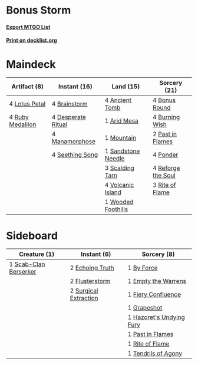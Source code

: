 # Bonus Storm

#### [Export MTGO List](../collection/Bonus%20Storm/Bonus%20Storm.txt)
#### [Print on decklist.org](http://decklist.org/?deckmain=4%09Ancient%20Tomb%0A1%09Arid%20Mesa%0A4%09Bonus%20Round%0A4%09Brainstorm%0A4%09Burning%20Wish%0A4%09Desperate%20Ritual%0A4%09Lotus%20Petal%0A4%09Manamorphose%0A1%09Mountain%0A2%09Past%20in%20Flames%0A4%09Ponder%0A4%09Reforge%20the%20Soul%0A3%09Rite%20of%20Flame%0A4%09Ruby%20Medallion%0A1%09Sandstone%20Needle%0A3%09Scalding%20Tarn%0A4%09Seething%20Song%0A4%09Volcanic%20Island%0A1%09Wooded%20Foothills&deckside=1%09By%20Force%0A2%09Echoing%20Truth%0A1%09Empty%20the%20Warrens%0A1%09Fiery%20Confluence%0A2%09Flusterstorm%0A1%09Grapeshot%0A1%09Hazoret's%20Undying%20Fury%0A1%09Past%20in%20Flames%0A1%09Rite%20of%20Flame%0A1%09Scab-Clan%20Berserker%0A2%09Surgical%20Extraction%0A1%09Tendrils%20of%20Agony)
# Maindeck

|                                       Artifact (8)                                        |                                        Instant (16)                                        |                                          Land (15)                                          |                                        Sorcery (21)                                         |
|-------------------------------------------------------------------------------------------|--------------------------------------------------------------------------------------------|---------------------------------------------------------------------------------------------|---------------------------------------------------------------------------------------------|
|4 [Lotus Petal](http://gatherer.wizards.com/Pages/Card/Details.aspx?multiverseid=420602)   |4 [Brainstorm](http://gatherer.wizards.com/Pages/Card/Details.aspx?multiverseid=3897)       |4 [Ancient Tomb](http://gatherer.wizards.com/Pages/Card/Details.aspx?multiverseid=409567)    |4 [Bonus Round](http://gatherer.wizards.com/Pages/Card/Details.aspx?multiverseid=446024)     |
|4 [Ruby Medallion](http://gatherer.wizards.com/Pages/Card/Details.aspx?multiverseid=389659)|4 [Desperate Ritual](http://gatherer.wizards.com/Pages/Card/Details.aspx?multiverseid=80275)|1 [Arid Mesa](http://gatherer.wizards.com/Pages/Card/Details.aspx?multiverseid=405092)       |4 [Burning Wish](http://gatherer.wizards.com/Pages/Card/Details.aspx?multiverseid=416909)    |
|                                                                                           |4 [Manamorphose](http://gatherer.wizards.com/Pages/Card/Details.aspx?multiverseid=370568)   |1 [Mountain](http://gatherer.wizards.com/Pages/Card/Details.aspx?multiverseid=129649)        |2 [Past in Flames](http://gatherer.wizards.com/Pages/Card/Details.aspx?multiverseid=420748)  |
|                                                                                           |4 [Seething Song](http://gatherer.wizards.com/Pages/Card/Details.aspx?multiverseid=83377)   |1 [Sandstone Needle](http://gatherer.wizards.com/Pages/Card/Details.aspx?multiverseid=19645) |4 [Ponder](http://gatherer.wizards.com/Pages/Card/Details.aspx?multiverseid=451051)          |
|                                                                                           |                                                                                            |3 [Scalding Tarn](http://gatherer.wizards.com/Pages/Card/Details.aspx?multiverseid=405107)   |4 [Reforge the Soul](http://gatherer.wizards.com/Pages/Card/Details.aspx?multiverseid=278256)|
|                                                                                           |                                                                                            |4 [Volcanic Island](http://gatherer.wizards.com/Pages/Card/Details.aspx?multiverseid=887)    |3 [Rite of Flame](http://gatherer.wizards.com/Pages/Card/Details.aspx?multiverseid=121217)   |
|                                                                                           |                                                                                            |1 [Wooded Foothills](http://gatherer.wizards.com/Pages/Card/Details.aspx?multiverseid=405116)|                                                                                             |


# Sideboard

|                                          Creature (1)                                          |                                          Instant (6)                                           |                                            Sorcery (8)                                            |
|------------------------------------------------------------------------------------------------|------------------------------------------------------------------------------------------------|---------------------------------------------------------------------------------------------------|
|1 [Scab-Clan Berserker](http://gatherer.wizards.com/Pages/Card/Details.aspx?multiverseid=398461)|2 [Echoing Truth](http://gatherer.wizards.com/Pages/Card/Details.aspx?multiverseid=405212)      |1 [By Force](http://gatherer.wizards.com/Pages/Card/Details.aspx?multiverseid=426825)              |
|                                                                                                |2 [Flusterstorm](http://gatherer.wizards.com/Pages/Card/Details.aspx?multiverseid=228255)       |1 [Empty the Warrens](http://gatherer.wizards.com/Pages/Card/Details.aspx?multiverseid=426587)     |
|                                                                                                |2 [Surgical Extraction](http://gatherer.wizards.com/Pages/Card/Details.aspx?multiverseid=397706)|1 [Fiery Confluence](http://gatherer.wizards.com/Pages/Card/Details.aspx?multiverseid=405230)      |
|                                                                                                |                                                                                                |1 [Grapeshot](http://gatherer.wizards.com/Pages/Card/Details.aspx?multiverseid=426588)             |
|                                                                                                |                                                                                                |1 [Hazoret's Undying Fury](http://gatherer.wizards.com/Pages/Card/Details.aspx?multiverseid=430785)|
|                                                                                                |                                                                                                |1 [Past in Flames](http://gatherer.wizards.com/Pages/Card/Details.aspx?multiverseid=420748)        |
|                                                                                                |                                                                                                |1 [Rite of Flame](http://gatherer.wizards.com/Pages/Card/Details.aspx?multiverseid=121217)         |
|                                                                                                |                                                                                                |1 [Tendrils of Agony](http://gatherer.wizards.com/Pages/Card/Details.aspx?multiverseid=45842)      |

